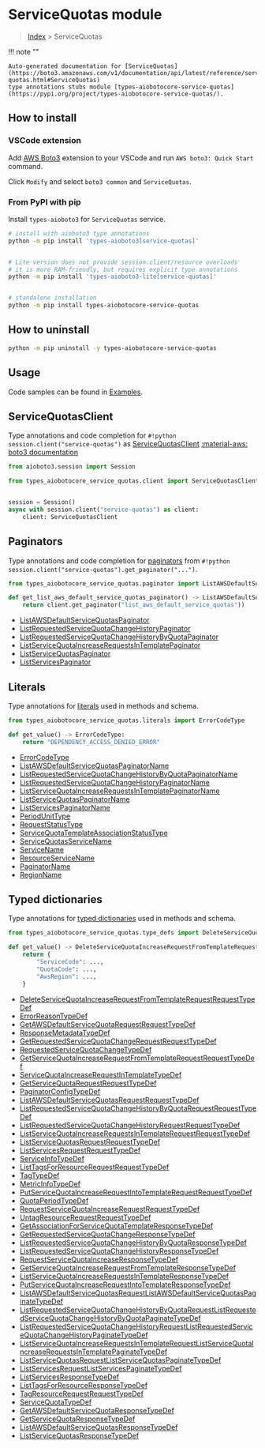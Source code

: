 # ServiceQuotas module

> [Index](../README.md) > ServiceQuotas


!!! note ""

    Auto-generated documentation for [ServiceQuotas](https://boto3.amazonaws.com/v1/documentation/api/latest/reference/services/service-quotas.html#ServiceQuotas)
    type annotations stubs module [types-aiobotocore-service-quotas](https://pypi.org/project/types-aiobotocore-service-quotas/).

## How to install

### VSCode extension

Add [AWS Boto3](https://marketplace.visualstudio.com/items?itemName=Boto3typed.boto3-ide)
extension to your VSCode and run `AWS boto3: Quick Start` command.

Click `Modify` and select `boto3 common` and `ServiceQuotas`.

### From PyPI with pip

Install `types-aioboto3` for `ServiceQuotas` service.

```bash
# install with aioboto3 type annotations
python -m pip install 'types-aioboto3[service-quotas]'


# Lite version does not provide session.client/resource overloads
# it is more RAM-friendly, but requires explicit type annotations
python -m pip install 'types-aioboto3-lite[service-quotas]'


# standalone installation
python -m pip install types-aiobotocore-service-quotas
```



## How to uninstall

```bash
python -m pip uninstall -y types-aiobotocore-service-quotas
```

## Usage

Code samples can be found in [Examples](./usage.md).

## ServiceQuotasClient

Type annotations and code completion for  `#!python session.client("service-quotas")` as [ServiceQuotasClient](./client.md)
[:material-aws: boto3 documentation](https://boto3.amazonaws.com/v1/documentation/api/latest/reference/services/service-quotas.html#ServiceQuotas.Client)

```python title="Usage example"
from aioboto3.session import Session

from types_aiobotocore_service_quotas.client import ServiceQuotasClient


session = Session()
async with session.client("service-quotas") as client:
    client: ServiceQuotasClient
```


## Paginators

Type annotations and code completion for
[paginators](./paginators.md)
from `#!python session.client("service-quotas").get_paginator("...")`.

```python title="Usage example"
from types_aiobotocore_service_quotas.paginator import ListAWSDefaultServiceQuotasPaginator

def get_list_aws_default_service_quotas_paginator() -> ListAWSDefaultServiceQuotasPaginator:
    return client.get_paginator("list_aws_default_service_quotas"))
```

- [ListAWSDefaultServiceQuotasPaginator](./paginators.md#listawsdefaultservicequotaspaginator)
- [ListRequestedServiceQuotaChangeHistoryPaginator](./paginators.md#listrequestedservicequotachangehistorypaginator)
- [ListRequestedServiceQuotaChangeHistoryByQuotaPaginator](./paginators.md#listrequestedservicequotachangehistorybyquotapaginator)
- [ListServiceQuotaIncreaseRequestsInTemplatePaginator](./paginators.md#listservicequotaincreaserequestsintemplatepaginator)
- [ListServiceQuotasPaginator](./paginators.md#listservicequotaspaginator)
- [ListServicesPaginator](./paginators.md#listservicespaginator)








## Literals

Type annotations for [literals](./literals.md) used in methods and schema.

```python title="Usage example"
from types_aiobotocore_service_quotas.literals import ErrorCodeType

def get_value() -> ErrorCodeType:
    return "DEPENDENCY_ACCESS_DENIED_ERROR"
```

- [ErrorCodeType](./literals.md#errorcodetype)
- [ListAWSDefaultServiceQuotasPaginatorName](./literals.md#listawsdefaultservicequotaspaginatorname)
- [ListRequestedServiceQuotaChangeHistoryByQuotaPaginatorName](./literals.md#listrequestedservicequotachangehistorybyquotapaginatorname)
- [ListRequestedServiceQuotaChangeHistoryPaginatorName](./literals.md#listrequestedservicequotachangehistorypaginatorname)
- [ListServiceQuotaIncreaseRequestsInTemplatePaginatorName](./literals.md#listservicequotaincreaserequestsintemplatepaginatorname)
- [ListServiceQuotasPaginatorName](./literals.md#listservicequotaspaginatorname)
- [ListServicesPaginatorName](./literals.md#listservicespaginatorname)
- [PeriodUnitType](./literals.md#periodunittype)
- [RequestStatusType](./literals.md#requeststatustype)
- [ServiceQuotaTemplateAssociationStatusType](./literals.md#servicequotatemplateassociationstatustype)
- [ServiceQuotasServiceName](./literals.md#servicequotasservicename)
- [ServiceName](./literals.md#servicename)
- [ResourceServiceName](./literals.md#resourceservicename)
- [PaginatorName](./literals.md#paginatorname)
- [RegionName](./literals.md#regionname)




## Typed dictionaries

Type annotations for [typed dictionaries](./type_defs.md) used in methods and schema.

```python title="Usage example"
from types_aiobotocore_service_quotas.type_defs import DeleteServiceQuotaIncreaseRequestFromTemplateRequestRequestTypeDef

def get_value() -> DeleteServiceQuotaIncreaseRequestFromTemplateRequestRequestTypeDef:
    return {
        "ServiceCode": ...,
        "QuotaCode": ...,
        "AwsRegion": ...,
    }
```

- [DeleteServiceQuotaIncreaseRequestFromTemplateRequestRequestTypeDef](./type_defs.md#deleteservicequotaincreaserequestfromtemplaterequestrequesttypedef)
- [ErrorReasonTypeDef](./type_defs.md#errorreasontypedef)
- [GetAWSDefaultServiceQuotaRequestRequestTypeDef](./type_defs.md#getawsdefaultservicequotarequestrequesttypedef)
- [ResponseMetadataTypeDef](./type_defs.md#responsemetadatatypedef)
- [GetRequestedServiceQuotaChangeRequestRequestTypeDef](./type_defs.md#getrequestedservicequotachangerequestrequesttypedef)
- [RequestedServiceQuotaChangeTypeDef](./type_defs.md#requestedservicequotachangetypedef)
- [GetServiceQuotaIncreaseRequestFromTemplateRequestRequestTypeDef](./type_defs.md#getservicequotaincreaserequestfromtemplaterequestrequesttypedef)
- [ServiceQuotaIncreaseRequestInTemplateTypeDef](./type_defs.md#servicequotaincreaserequestintemplatetypedef)
- [GetServiceQuotaRequestRequestTypeDef](./type_defs.md#getservicequotarequestrequesttypedef)
- [PaginatorConfigTypeDef](./type_defs.md#paginatorconfigtypedef)
- [ListAWSDefaultServiceQuotasRequestRequestTypeDef](./type_defs.md#listawsdefaultservicequotasrequestrequesttypedef)
- [ListRequestedServiceQuotaChangeHistoryByQuotaRequestRequestTypeDef](./type_defs.md#listrequestedservicequotachangehistorybyquotarequestrequesttypedef)
- [ListRequestedServiceQuotaChangeHistoryRequestRequestTypeDef](./type_defs.md#listrequestedservicequotachangehistoryrequestrequesttypedef)
- [ListServiceQuotaIncreaseRequestsInTemplateRequestRequestTypeDef](./type_defs.md#listservicequotaincreaserequestsintemplaterequestrequesttypedef)
- [ListServiceQuotasRequestRequestTypeDef](./type_defs.md#listservicequotasrequestrequesttypedef)
- [ListServicesRequestRequestTypeDef](./type_defs.md#listservicesrequestrequesttypedef)
- [ServiceInfoTypeDef](./type_defs.md#serviceinfotypedef)
- [ListTagsForResourceRequestRequestTypeDef](./type_defs.md#listtagsforresourcerequestrequesttypedef)
- [TagTypeDef](./type_defs.md#tagtypedef)
- [MetricInfoTypeDef](./type_defs.md#metricinfotypedef)
- [PutServiceQuotaIncreaseRequestIntoTemplateRequestRequestTypeDef](./type_defs.md#putservicequotaincreaserequestintotemplaterequestrequesttypedef)
- [QuotaPeriodTypeDef](./type_defs.md#quotaperiodtypedef)
- [RequestServiceQuotaIncreaseRequestRequestTypeDef](./type_defs.md#requestservicequotaincreaserequestrequesttypedef)
- [UntagResourceRequestRequestTypeDef](./type_defs.md#untagresourcerequestrequesttypedef)
- [GetAssociationForServiceQuotaTemplateResponseTypeDef](./type_defs.md#getassociationforservicequotatemplateresponsetypedef)
- [GetRequestedServiceQuotaChangeResponseTypeDef](./type_defs.md#getrequestedservicequotachangeresponsetypedef)
- [ListRequestedServiceQuotaChangeHistoryByQuotaResponseTypeDef](./type_defs.md#listrequestedservicequotachangehistorybyquotaresponsetypedef)
- [ListRequestedServiceQuotaChangeHistoryResponseTypeDef](./type_defs.md#listrequestedservicequotachangehistoryresponsetypedef)
- [RequestServiceQuotaIncreaseResponseTypeDef](./type_defs.md#requestservicequotaincreaseresponsetypedef)
- [GetServiceQuotaIncreaseRequestFromTemplateResponseTypeDef](./type_defs.md#getservicequotaincreaserequestfromtemplateresponsetypedef)
- [ListServiceQuotaIncreaseRequestsInTemplateResponseTypeDef](./type_defs.md#listservicequotaincreaserequestsintemplateresponsetypedef)
- [PutServiceQuotaIncreaseRequestIntoTemplateResponseTypeDef](./type_defs.md#putservicequotaincreaserequestintotemplateresponsetypedef)
- [ListAWSDefaultServiceQuotasRequestListAWSDefaultServiceQuotasPaginateTypeDef](./type_defs.md#listawsdefaultservicequotasrequestlistawsdefaultservicequotaspaginatetypedef)
- [ListRequestedServiceQuotaChangeHistoryByQuotaRequestListRequestedServiceQuotaChangeHistoryByQuotaPaginateTypeDef](./type_defs.md#listrequestedservicequotachangehistorybyquotarequestlistrequestedservicequotachangehistorybyquotapaginatetypedef)
- [ListRequestedServiceQuotaChangeHistoryRequestListRequestedServiceQuotaChangeHistoryPaginateTypeDef](./type_defs.md#listrequestedservicequotachangehistoryrequestlistrequestedservicequotachangehistorypaginatetypedef)
- [ListServiceQuotaIncreaseRequestsInTemplateRequestListServiceQuotaIncreaseRequestsInTemplatePaginateTypeDef](./type_defs.md#listservicequotaincreaserequestsintemplaterequestlistservicequotaincreaserequestsintemplatepaginatetypedef)
- [ListServiceQuotasRequestListServiceQuotasPaginateTypeDef](./type_defs.md#listservicequotasrequestlistservicequotaspaginatetypedef)
- [ListServicesRequestListServicesPaginateTypeDef](./type_defs.md#listservicesrequestlistservicespaginatetypedef)
- [ListServicesResponseTypeDef](./type_defs.md#listservicesresponsetypedef)
- [ListTagsForResourceResponseTypeDef](./type_defs.md#listtagsforresourceresponsetypedef)
- [TagResourceRequestRequestTypeDef](./type_defs.md#tagresourcerequestrequesttypedef)
- [ServiceQuotaTypeDef](./type_defs.md#servicequotatypedef)
- [GetAWSDefaultServiceQuotaResponseTypeDef](./type_defs.md#getawsdefaultservicequotaresponsetypedef)
- [GetServiceQuotaResponseTypeDef](./type_defs.md#getservicequotaresponsetypedef)
- [ListAWSDefaultServiceQuotasResponseTypeDef](./type_defs.md#listawsdefaultservicequotasresponsetypedef)
- [ListServiceQuotasResponseTypeDef](./type_defs.md#listservicequotasresponsetypedef)

